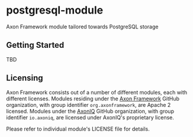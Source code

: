# postgresql-module
Axon Framework module tailored towards PostgreSQL storage

## Getting Started

TBD

## Licensing

Axon Framework consists out of a number of different modules, each with different licenses. Modules residing under
the [Axon Framework](https://github.com/AxonFramework) GitHub organization, with group identifier `org.axonframework`,
are Apache 2 licensed. Modules under the [AxonIQ](https://github.com/AxonIQ) GitHub organization, with group identifier
`io.axoniq`, are licensed under AxonIQ's proprietary license.

Please refer to individual module's LICENSE file for details.


